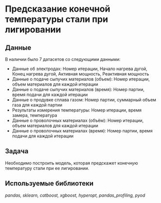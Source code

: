 # Предсказание конечной температуры стали при лигировании


## Данные

В наличии было 7 датасетов со следующими данными:
- Данные об электродах: Номер итерации, Начало нагрева дугой, Конец нагрева дугой, Активная мощность, Реактивная мощность 
- Данные о подаче сыпучих материалов (объем): Номер итерации, объем материалов для каждой итерации
- Данные о подаче сыпучих материалов (время): Номер партии, время подачи для каждой итерации
- Данные о продувке сплава газом: Номер партии, суммарный объем газа для каждой партии
- Результаты измерения температуры: Номер итерации, время замера, температура
- Данные о проволочных материалах (объём): Номер итерации, объем материалов для каждой итерации
- Данные о проволочных материалах (время): Номер партии, время подачи для каждой итерации

## Задача
Необходимо построить модель, которая предскажет конечную температуру стали при ее лигировании.  

## Используемые библиотеки
*pandas, sklearn, catboost, xgboost, hyperopt, pandas_profiling, pyod*
